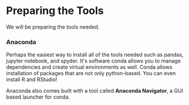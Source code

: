 # Preparing the Tools

We will be preparing the tools needed.

### Anaconda

Perhaps the easiest way to install all of the tools needed such as pandas, jupyter notebook, and spyder. It's software conda allows you to manage dependencies and create virtual environments as well. Conda allows installation of packages that are not only python-based. You can even install R and RStudio!

Anaconda also comes built with a tool called **Anaconda Navigator**, a GUI based launcher for conda.



